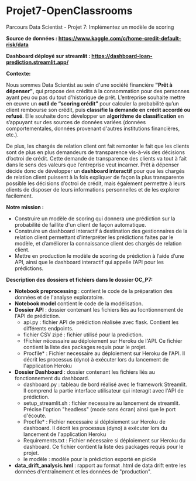 # Projet7-OpenClassrooms
Parcours Data Scientist - Projet 7: Implémentez un modèle de scoring

**Source de données : https://www.kaggle.com/c/home-credit-default-risk/data**

**Dashboard déployé sur streamlit : https://dashboard-loan-prediction.streamlit.app/**

**Contexte:**

Nous sommes Data Scientist au sein d'une société financière **"Prêt à dépenser"**, qui propose des crédits à la consommation pour des personnes ayant peu ou pas du tout d'historique de prêt.
L’entreprise souhaite mettre en œuvre un **outil de “scoring crédit”** pour calculer la probabilité qu’un client rembourse son crédit, puis **classifie la demande en crédit accordé ou refusé**. Elle souhaite donc développer un **algorithme de classification** en s’appuyant sur des sources de données variées (données comportementales, données provenant d'autres institutions financières, etc.).

De plus, les chargés de relation client ont fait remonter le fait que les clients sont de plus en plus demandeurs de transparence vis-à-vis des décisions d’octroi de crédit. Cette demande de transparence des clients va tout à fait dans le sens des valeurs que l’entreprise veut incarner.
Prêt à dépenser décide donc de développer un **dashboard interactif** pour que les chargés de relation client puissent à la fois expliquer de façon la plus transparente possible les décisions d’octroi de crédit, mais également permettre à leurs clients de disposer de leurs informations personnelles et de les explorer facilement. 

**Notre mission :**

* Construire un modèle de scoring qui donnera une prédiction sur la probabilité de faillite d'un client de façon automatique.
* Construire un dashboard interactif à destination des gestionnaires de la relation client permettant d'interpréter les prédictions faites par le modèle, et d’améliorer la connaissance client des chargés de relation client.
* Mettre en production le modèle de scoring de prédiction à l’aide d’une API, ainsi que le dashboard interactif qui appelle l’API pour les prédictions.

**Description des dossiers et fichiers dans le dossier OC_P7:**
* **Notebook preprocessing** : contient le code de la préparation des données et de l'analyse exploratoire.
* **Notebook model** contient le code de la modélisation.
* **Dossier API** : dossier contenant les fichiers liés au focntionnement de l'API de prédiction.
    * api.py : fichier API de prédiction réalisée avec flask. Contient les différents endpoints.
    * fichier CSV zipé : fichier utilisé pour la prediction.
    * fFichier nécessaire au déploiement sur Heroku de l'API. Ce fichier contient la liste des packages requis pour le projet.
    * Procfile* : Fichier necessaire au déploiement sur Heroku de l'API. Il décrit les processus (dyno) à exécuter lors du lancement de l'application Heroku
* **Dossier Dashboard** : dossier contenant les fichiers liés au fonctionnement du dashboard. 
    * dashboard.py : tableau de bord réalisé avec le framework Streamlit. Il comprend la partie interface utilisateur qui interagit avec l'API de prédiction.
    * setup_streamlit.sh : fichier necessaire au lancement de streamlit. Précise l'option "headless" (mode sans écran) ainsi que le port d'écoute.
    * Procfile* : Fichier necessaire si déploiement sur Heroku de dashboard. Il décrit les processus (dyno) à exécuter lors du lancement de l'application Heroku
    * Requirements.txt : Fichier nécessaire si déploiement sur Heroku du dashboard. Ce fichier contient la liste des packages requis pour le projet.
    * le modèle : modèle pour la prédiction exporté en pickle 
* **data_drift_analysis.hml** : rapport au format .html de data drift entre les données d'entraînement et les données de "production".
